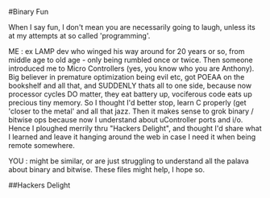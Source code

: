 #Binary Fun

When I say fun, I don't mean you are necessarily going to laugh, unless its at my attempts at so called 'programming'.

ME : ex LAMP dev who winged his way around for 20 years or so, from middle age to old age - only being rumbled once or twice.  Then someone introduced me to  Micro Controllers (yes, you know who you are Anthony). Big believer in premature optimization being evil etc, got POEAA on the bookshelf and all that, and SUDDENLY thats all to one side, because now processor cycles DO matter, they eat battery up, vociferous code eats up precious tiny memory. So I thought I'd better stop, learn C properly (get 'closer to the metal' and all that jazz. Then it makes sense to grok binary / bitwise ops because now I understand about uController ports and i/o. Hence I ploughed merrily thru "Hackers Delight", and thought I'd share what I learned and leave it hanging around the web in case I need it when being remote somewhere.

YOU : might be similar, or are just struggling to understand all the palava about binary and bitwise.  These files might help, I hope so.


##Hackers Delight  
